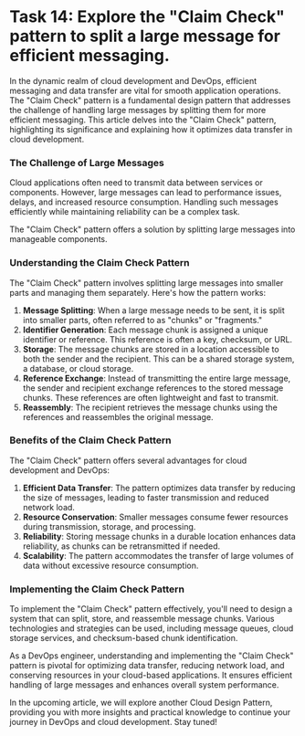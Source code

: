 # Task 14: Explore the "Claim Check" pattern to split a large message for efficient messaging.

In the dynamic realm of cloud development and DevOps, efficient messaging and data transfer are vital for smooth application operations. The "Claim Check" pattern is a fundamental design pattern that addresses the challenge of handling large messages by splitting them for more efficient messaging. This article delves into the "Claim Check" pattern, highlighting its significance and explaining how it optimizes data transfer in cloud development.

### **The Challenge of Large Messages**

Cloud applications often need to transmit data between services or components. However, large messages can lead to performance issues, delays, and increased resource consumption. Handling such messages efficiently while maintaining reliability can be a complex task.

The "Claim Check" pattern offers a solution by splitting large messages into manageable components.

### **Understanding the Claim Check Pattern**

The "Claim Check" pattern involves splitting large messages into smaller parts and managing them separately. Here's how the pattern works:

1. **Message Splitting**: When a large message needs to be sent, it is split into smaller parts, often referred to as "chunks" or "fragments."
2. **Identifier Generation**: Each message chunk is assigned a unique identifier or reference. This reference is often a key, checksum, or URL.
3. **Storage**: The message chunks are stored in a location accessible to both the sender and the recipient. This can be a shared storage system, a database, or cloud storage.
4. **Reference Exchange**: Instead of transmitting the entire large message, the sender and recipient exchange references to the stored message chunks. These references are often lightweight and fast to transmit.
5. **Reassembly**: The recipient retrieves the message chunks using the references and reassembles the original message.

### **Benefits of the Claim Check Pattern**

The "Claim Check" pattern offers several advantages for cloud development and DevOps:

1. **Efficient Data Transfer**: The pattern optimizes data transfer by reducing the size of messages, leading to faster transmission and reduced network load.
2. **Resource Conservation**: Smaller messages consume fewer resources during transmission, storage, and processing.
3. **Reliability**: Storing message chunks in a durable location enhances data reliability, as chunks can be retransmitted if needed.
4. **Scalability**: The pattern accommodates the transfer of large volumes of data without excessive resource consumption.

### **Implementing the Claim Check Pattern**

To implement the "Claim Check" pattern effectively, you'll need to design a system that can split, store, and reassemble message chunks. Various technologies and strategies can be used, including message queues, cloud storage services, and checksum-based chunk identification.

As a DevOps engineer, understanding and implementing the "Claim Check" pattern is pivotal for optimizing data transfer, reducing network load, and conserving resources in your cloud-based applications. It ensures efficient handling of large messages and enhances overall system performance.

In the upcoming article, we will explore another Cloud Design Pattern, providing you with more insights and practical knowledge to continue your journey in DevOps and cloud development. Stay tuned!